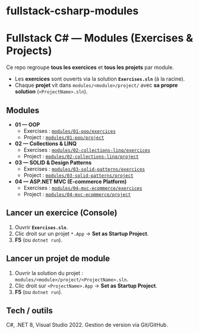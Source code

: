 # fullstack-csharp-modules
# Fullstack C# — Modules (Exercises & Projects)

Ce repo regroupe **tous les exercices** et **tous les projets** par module.

- Les **exercices** sont ouverts via la solution **`Exercises.sln`** (à la racine).
- Chaque **projet** vit dans `modules/<module>/project/` avec **sa propre solution** (`<ProjectName>.sln`).

## Modules

- **01 — OOP**
  - Exercises : [`modules/01-poo/exercices`](modules/01-poo/exercices/)
  - Project   : [`modules/01-poo/project`](modules/01-poo/project/)
- **02 — Collections & LINQ**
  - Exercises : [`modules/02-collections-linq/exercices`](modules/02-collections-linq/exercices/)
  - Project   : [`modules/02-collections-linq/project`](modules/02-collections-linq/project/)
- **03 — SOLID & Design Patterns**
  - Exercises : [`modules/03-solid-patterns/exercices`](modules/03-solid-patterns/exercices/)
  - Project   : [`modules/03-solid-patterns/project`](modules/03-solid-patterns/project/)
- **04 — ASP.NET MVC (E-commerce Platform)**
  - Exercises : [`modules/04-mvc-ecommerce/exercices`](modules/04-aspnet-mvc/exercices/)
  - Project   : [`modules/04-mvc-ecommerce/project`](modules/04-aspnet-mvc/project/)

## Lancer un exercice (Console)
1. Ouvrir **`Exercises.sln`**.
2. Clic droit sur un projet `*.App` → **Set as Startup Project**.
3. **F5** (ou `dotnet run`).

## Lancer un projet de module
1. Ouvrir la solution du projet : `modules/<module>/project/<ProjectName>.sln`.
2. Clic droit sur `<ProjectName>.App` → **Set as Startup Project**.
3. **F5** (ou `dotnet run`).

## Tech / outils
C#, .NET 8, Visual Studio 2022. Gestion de version via Git/GitHub.


